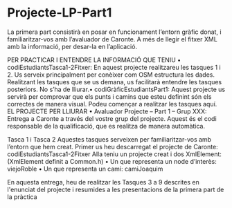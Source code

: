 # Projecte-LP-Part1
La primera part consistirà en posar en funcionament l’entorn gràfic donat, i familiaritzar-vos amb l’avaluador de Caronte. A més de llegir el fitxer XML amb la informació, per desar-la en l’aplicació. 

PER PRACTICAR I ENTENDRE LA INFORMACIÓ QUE TENIU
• codiEstudiantsTasca1-2Fitxer: En aquest projecte realitzareu les tasques 1 i 2. Us serveix principalment per conèixer com OSM estructura les dades. Realitzant les tasques que se us demana, us facilitarà entendre les tasques posteriors. No s’ha de lliurar.• codiGràficEstudiantsPart1: Aquest projecte us servirà per comprovar que els punts i camins que esteu definint són els correctes de manera visual. Podeu començar a realitzar les tasques aquí.
EL PROJECTE PER LLIURAR
• Avaluador Projecte – Part 1 – Grup XXX: Entrega a Caronte a través del vostre grup del projecte. Aquest és el codi responsable de la qualificació, que es realitza de manera automàtica.

Tasca 1 i Tasca 2
Aquestes tasques serveixen per familiaritzar-vos amb l’entorn que hem creat.
Primer us heu descarregat el projecte de Caronte: codiEstudiantsTasca1-2Fitxer
Alla teniu un projecte creat i dos XmlElement: (XmlElement definit a Common.h) • Un que representa un node d’interès: viejoRoble
• Un que representa un camí: camiJoaquim



En aquesta entrega, heu de realitzar les Tasques 3 a 9 descrites en l'enunciat del projecte i resumides a les presentacions de la primera part de la pràctica
